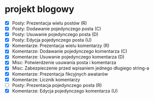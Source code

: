 # projekt blogowy

* [x] Posty: Prezentacja wielu postów (R)
* [x] Posty: Dodawanie pojedynczego posta (C)
* [x] Posty: Usuwanie pojedynczego posta (D)
* [x] Posty: Edycja pojedynczego posta (U)
* [x] Komentarze: Prezentacja wielu komentarzy (R)
* [x] Komentarze: Dodawanie pojedynczego komentarza (C)
* [x] Komentarze: Usuwanie pojedynczego komentarza (D)
* [x] Misc: Potwierdzenie usuwania posta i komentarza
* [x] Misc: Zabezpieczenie przed wpisaniem jednego długiego string-a
* [x] Komentarze: Prezentacja fikcyjnych awatarów
* [x] Komentarze: Licznik komentarzy
* [ ] Posty: Prezentacja pojedynczego posta (R)
* [x] Komentarze: Edycja pojedynczego komentarza (U)
